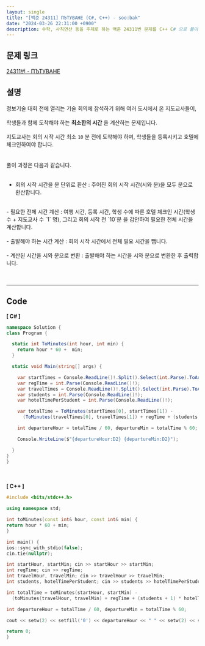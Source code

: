```yaml
---
layout: single
title: "[백준 24311] ПЪТУВАНЕ (C#, C++) - soo:bak"
date: "2024-03-26 22:31:00 +0900"
description: 수학, 사칙연산 등을 주제로 하는 백준 24311번 문제를 C++ C# 으로 풀이 및 해설
---
```


## 문제 링크
  [24311번 - ПЪТУВАНЕ](https://www.acmicpc.net/problem/24311)

## 설명
정보기술 대회 전에 열리는 기술 회의에 참석하기 위해 여러 도시에서 온 지도교사들이,<br>
<br>
학생들과 함께 도착해야 하는 <b>최소한의 시간</b> 을 계산하는 문제입니다.<br>
<br>
지도교사는 회의 시작 시간 최소 `10` 분 전에 도착해야 하며, 학생들을 등록시키고 호텔에 체크인하여야 합니다.<br>
<br>
<br>
풀이 과정은 다음과 같습니다.<br>
<br>
- 회의 시작 시간을 분 단위로 환산 : 주어진 회의 시작 시간(시와 분)을 모두 분으로 환산합니다.<br>
<br>
- 필요한 전체 시간 계산 : 여행 시간, 등록 시간, 학생 수에 따른 호텔 체크인 시간(학생 수 + 지도교사 수 `1` 명), 그리고 회의 시작 전 `10`분 을 감안하여 필요한 전체 시간을 계산합니다.<br>
<br>
- 출발해야 하는 시간 계산 : 회의 시작 시간에서 전체 필요 시간을 뺍니다.<br>
<br>
- 계산된 시간을 시와 분으로 변환 : 출발해야 하는 시간을 시와 분으로 변환한 후 출력합니다.<br>

<br>
<br>

- - -

## Code
<b>[ C# ] </b>
<br>

  ```c#
namespace Solution {
  class Program {

    static int ToMinutes(int hour, int min) {
      return hour * 60 +  min;
    }

    static void Main(string[] args) {

      var startTimes = Console.ReadLine()!.Split().Select(int.Parse).ToArray();
      var regTime = int.Parse(Console.ReadLine()!);
      var travelTimes = Console.ReadLine()!.Split().Select(int.Parse).ToArray();
      var students = int.Parse(Console.ReadLine()!);
      var hotelTimePerStudent = int.Parse(Console.ReadLine()!);

      var totalTime = ToMinutes(startTimes[0], startTimes[1]) -
        (ToMinutes(travelTimes[0], travelTimes[1]) + regTime + (students + 1) * hotelTimePerStudent + 10);

      int departureHour = totalTime / 60, departureMin = totalTime % 60;

      Console.WriteLine($"{departureHour:D2} {departureMin:D2}");

    }
  }
}
  ```
<br><br>
<b>[ C++ ] </b>
<br>

  ```c++
#include <bits/stdc++.h>

using namespace std;

int toMinutes(const int& hour, const int& min) {
  return hour * 60 + min;
}

int main() {
  ios::sync_with_stdio(false);
  cin.tie(nullptr);

  int startHour, startMin; cin >> startHour >> startMin;
  int regTime; cin >> regTime;
  int travelHour, travelMin; cin >> travelHour >> travelMin;
  int students, hotelTimePerStudent; cin >> students >> hotelTimePerStudent;

  int totalTime = toMinutes(startHour, startMin) -
    (toMinutes(travelHour, travelMin) + regTime + (students + 1) * hotelTimePerStudent + 10);

  int departureHour = totalTime / 60, departureMin = totalTime % 60;

  cout << setw(2) << setfill('0') << departureHour << " " << setw(2) << setfill('0') << departureMin << "\n";

  return 0;
}
  ```
